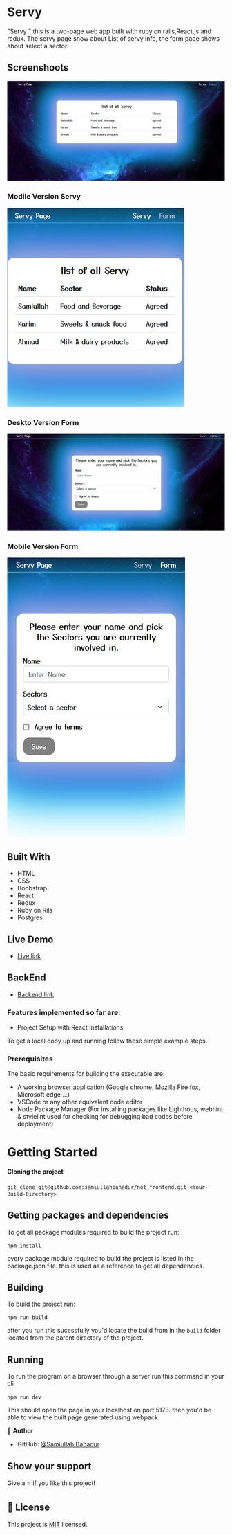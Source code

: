 # Servy

"Servy " this is a two-page web app built with ruby on rails,React.js and redux. The servy page show about List of servy info, the form page shows about select a sector.
## Screenshoots

![Desktop Servy](./src/assets/desktop_servy.jpg)

### Modile Version Servy

![Mobile Servy](./src/assets/mobil_servy.jpg)

### Deskto Version Form

![Desktop Version Form](./src/assets/desktop_form.jpg)

### Mobile Version Form

![Mobile Version Form](./src/assets/mobil_form.jpg)

## Built With

- HTML
- CSS
- Boobstrap
- React
- Redux
- Ruby on Rils
- Postgres


## Live Demo

- [Live link](https://not-frontend-git-dev-samiullahbahadur.vercel.app/)

## BackEnd

- [Backend link](https://github.com/samiullahbahadur/not_backend)

### Features implemented so far are:

- Project Setup with React Installations

To get a local copy up and running follow these simple example steps.

### Prerequisites

The basic requirements for building the executable are:

- A working browser application (Google chrome, Mozilla Fire fox, Microsoft edge ...)
- VSCode or any other equivalent code editor
- Node Package Manager (For installing packages like Lighthous, webhint & stylelint used for checking for debugging bad codes before deployment)

# Getting Started

#### Cloning the project

```
git clone git@github.com:samiullahbahadur/not_frontend.git <Your-Build-Directory>
```

## Getting packages and dependencies

To get all package modules required to build the project run:

```
npm install
```

every package module required to build the project is listed in the package.json file. this is used as a reference to get all dependencies.

## Building

To build the project run:

```
npm run build
```

after you run this sucessfully you'd locate the build from in the `build` folder located from the parent directory of the project.

## Running

To run the program on a browser through a server run this command in your cli

```
npm run dev
```

This should open the page in your localhost on port 5173. then you'd be able to view the built page generated using webpack.

👤 **Author**

- GitHub: [@Samiullah Bahadur](https://github.com/samiullahbahadur)

## Show your support

Give a ⭐️ if you like this project!

## 📝 License

This project is [MIT](./MIT.md) licensed.
